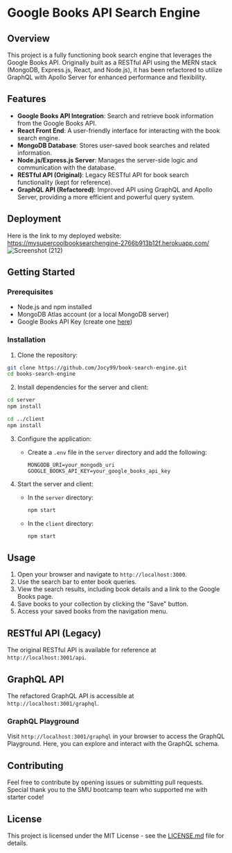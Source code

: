 # Google Books API Search Engine

## Overview

This project is a fully functioning book search engine that leverages the Google Books API. Originally built as a RESTful API using the MERN stack (MongoDB, Express.js, React, and Node.js), it has been refactored to utilize GraphQL with Apollo Server for enhanced performance and flexibility.

## Features

- **Google Books API Integration**: Search and retrieve book information from the Google Books API.
- **React Front End**: A user-friendly interface for interacting with the book search engine.
- **MongoDB Database**: Stores user-saved book searches and related information.
- **Node.js/Express.js Server**: Manages the server-side logic and communication with the database.
- **RESTful API (Original)**: Legacy RESTful API for book search functionality (kept for reference).
- **GraphQL API (Refactored)**: Improved API using GraphQL and Apollo Server, providing a more efficient and powerful query system.

## Deployment
 Here is the link to my deployed website: https://mysupercoolbooksearchengine-2766b913b12f.herokuapp.com/
![Screenshot (212)](https://github.com/Jocy99/book-search-engine/assets/133434768/dd72dac7-e203-4e4d-9871-d52099edb50f)
 
## Getting Started

### Prerequisites

- Node.js and npm installed
- MongoDB Atlas account (or a local MongoDB server)
- Google Books API Key (create one [here](https://developers.google.com/books/docs/v1/using#APIKey))

### Installation

1. Clone the repository:

```bash
git clone https://github.com/Jocy99/book-search-engine.git
cd books-search-engine
```

2. Install dependencies for the server and client:

```bash
cd server
npm install

cd ../client
npm install
```

3. Configure the application:

   - Create a `.env` file in the `server` directory and add the following:

     ```env
     MONGODB_URI=your_mongodb_uri
     GOOGLE_BOOKS_API_KEY=your_google_books_api_key
     ```

4. Start the server and client:

   - In the `server` directory:

     ```bash
     npm start
     ```

   - In the `client` directory:

     ```bash
     npm start
     ```

## Usage

1. Open your browser and navigate to `http://localhost:3000`.
2. Use the search bar to enter book queries.
3. View the search results, including book details and a link to the Google Books page.
4. Save books to your collection by clicking the "Save" button.
5. Access your saved books from the navigation menu.

## RESTful API (Legacy)

The original RESTful API is available for reference at `http://localhost:3001/api`.

## GraphQL API

The refactored GraphQL API is accessible at `http://localhost:3001/graphql`.

### GraphQL Playground

Visit `http://localhost:3001/graphql` in your browser to access the GraphQL Playground. Here, you can explore and interact with the GraphQL schema.

## Contributing

Feel free to contribute by opening issues or submitting pull requests. Special thank you to the SMU bootcamp team who supported me with starter code!

## License

This project is licensed under the MIT License - see the [LICENSE.md](LICENSE.md) file for details.
